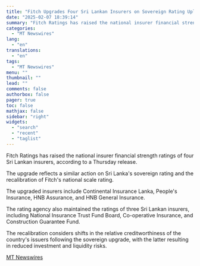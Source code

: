 ```yaml
---
title: "Fitch Upgrades Four Sri Lankan Insurers on Sovereign Rating Uplift"
date: "2025-02-07 18:39:14"
summary: "Fitch Ratings has raised the national insurer financial strength ratings of four Sri Lankan insurers, according to a Thursday release. The upgrade reflects a similar action on Sri Lanka's sovereign rating and the recalibration of Fitch's national scale rating. The upgraded insurers include Continental Insurance Lanka, People's Insurance, HNB Assurance,..."
categories:
  - "MT Newswires"
lang:
  - "en"
translations:
  - "en"
tags:
  - "MT Newswires"
menu: ""
thumbnail: ""
lead: ""
comments: false
authorbox: false
pager: true
toc: false
mathjax: false
sidebar: "right"
widgets:
  - "search"
  - "recent"
  - "taglist"
---
```


Fitch Ratings has raised the national insurer financial strength ratings of four Sri Lankan insurers, according to a Thursday release.

The upgrade reflects a similar action on Sri Lanka's sovereign rating and the recalibration of Fitch's national scale rating.

The upgraded insurers include Continental Insurance Lanka, People's Insurance, HNB Assurance, and HNB General Insurance.

The rating agency also maintained the ratings of three Sri Lankan insurers, including National Insurance Trust Fund Board, Co-operative Insurance, and Construction Guarantee Fund.

The recalibration considers shifts in the relative creditworthiness of the country's issuers following the sovereign upgrade, with the latter resulting in reduced investment and liquidity risks.

[MT Newswires](https://www.tradingview.com/news/mtnewswires.com:20250207:G2465104:0/)
